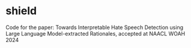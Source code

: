 # shield
Code for the paper: Towards Interpretable Hate Speech Detection using Large Language Model-extracted Rationales, accepted at NAACL WOAH 2024
